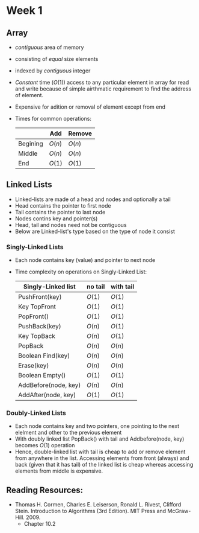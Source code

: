 # Week 1
## Array
* *contiguous* area of memory 
* consisting of *equal* size elements
* indexed by *contiguous* integer
* *Constant* time ($O(1)$) access to any particular element in array for read and write because of simple airthmatic requirement to find the address of element. 
* Expensive for adition or removal of element except from end
* Times for common operations:

  |          | Add    | Remove |
  | -------- | ------ | ------ |
  | Begining | $O(n)$ | $O(n)$ |
  | Middle   | $O(n)$ | $O(n)$ |
  | End      | $O(1)$ | $O(1)$ |


## Linked Lists
* Linked-lists are made of a head and nodes and optionally a tail
* Head contains the pointer to first node
*  Tail contains the pointer to last node
*  Nodes contins key and pointer(s)
* Head, tail and nodes need not be contiguous
* Below are Linked-list's type based on the type of node it consist
  
### Singly-Linked Lists
* Each node contains key (value) and pointer to next node
* Time complexity on operations on Singly-Linked List:

   | Singly-Linked list   | no tail | with tail |
   | -------------------- | ------- | --------- |
   | PushFront(key)       | $O(1)$  | $O(1)$    |
   | Key TopFront         | $O(1)$  | $O(1)$    |
   | PopFront()           | $O(1)$  | $O(1)$    |
   | PushBack(key)        | $O(n)$  | $O(1)$    |
   | Key TopBack          | $O(n)$  | $O(1)$    |
   | PopBack              | $O(n)$  | $O(n)$    |
   | Boolean Find(key)    | $O(n)$  | $O(n)$    |
   | Erase(key)           | $O(n)$  | $O(n)$    |
   | Boolean Empty()      | $O(1)$  | $O(1)$    |
   | AddBefore(node, key) | $O(n)$  | $O(n)$    |
   | AddAfter(node, key)  | $O(1)$  | $O(1)$    |

### Doubly-Linked Lists
* Each node contains key and  two pointers, one pointing to the  next elelment and other to the previous element
* With doubly linked list PopBack() with tail and Addbefore(node, key) becomes $O(1)$ operation
* Hence, double-linked list with tail is cheap to add or remove element from anywhere in the list. Accessing elements from front (always) and back (given that it has tail) of the linked list is cheap whereas accessing elements from middle is expensive.


## Reading Resources:
* Thomas H. Cormen, Charles E. Leiserson, Ronald L. Rivest, Clifford Stein. Introduction to Algorithms (3rd Edition). MIT Press and McGraw-Hill. 2009.
  * Chapter 10.2
